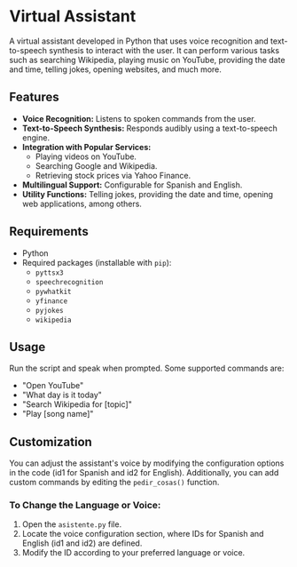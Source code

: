 # Virtual Assistant

A virtual assistant developed in Python that uses voice recognition and text-to-speech synthesis to interact with the user. It can perform various tasks such as searching Wikipedia, playing music on YouTube, providing the date and time, telling jokes, opening websites, and much more.

## Features
- **Voice Recognition:** Listens to spoken commands from the user.
- **Text-to-Speech Synthesis:** Responds audibly using a text-to-speech engine.
- **Integration with Popular Services:** 
  - Playing videos on YouTube.
  - Searching Google and Wikipedia.
  - Retrieving stock prices via Yahoo Finance.
- **Multilingual Support:** Configurable for Spanish and English.
- **Utility Functions:** Telling jokes, providing the date and time, opening web applications, among others.

## Requirements
- Python
- Required packages (installable with `pip`):
  - `pyttsx3`
  - `speechrecognition`
  - `pywhatkit`
  - `yfinance`
  - `pyjokes`
  - `wikipedia`

## Usage
Run the script and speak when prompted. Some supported commands are:
- "Open YouTube"
- "What day is it today"
- "Search Wikipedia for [topic]"
- "Play [song name]"

## Customization
You can adjust the assistant's voice by modifying the configuration options in the code (id1 for Spanish and id2 for English). Additionally, you can add custom commands by editing the `pedir_cosas()` function.

### To Change the Language or Voice:
1. Open the `asistente.py` file.
2. Locate the voice configuration section, where IDs for Spanish and English (id1 and id2) are defined.
3. Modify the ID according to your preferred language or voice.
